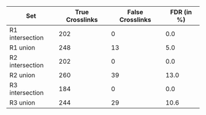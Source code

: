 | Set             | True Crosslinks | False Crosslinks | FDR (in %) |
|-----------------|-----------------|------------------|------------|
| R1 intersection | 202             | 0                | 0.0        |
| R1 union        | 248             | 13               | 5.0        |
| R2 intersection | 202             | 0                | 0.0        |
| R2 union        | 260             | 39               | 13.0       |
| R3 intersection | 184             | 0                | 0.0        |
| R3 union        | 244             | 29               | 10.6       |
